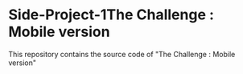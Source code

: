# Side-Project-1The Challenge : Mobile version
This repository contains the source code of "The Challenge : Mobile version" 
